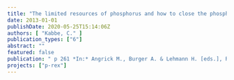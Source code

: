 ```yaml
---
title: "The limited resources of phosphorus and how to close the phosphorus cycle"
date: 2013-01-01
publishDate: 2020-05-25T15:14:06Z
authors: [ "Kabbe, C." ]
publication_types: ["6"]
abstract: ""
featured: false
publication: " p 261 *In:* Angrick M., Burger A. & Lehmann H. [eds.], Re-source – Designing the Recycling Society. Springer Verlag"
projects: ["p-rex"]
---
```


